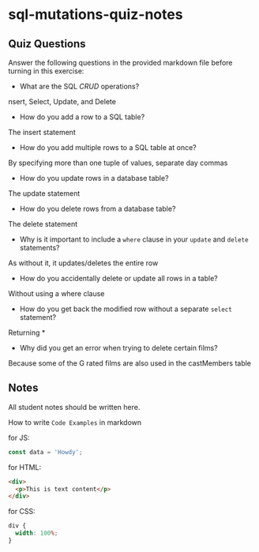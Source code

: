 # sql-mutations-quiz-notes

## Quiz Questions

Answer the following questions in the provided markdown file before turning in this exercise:

- What are the SQL _CRUD_ operations?

nsert, Select, Update, and Delete

- How do you add a row to a SQL table?

The insert statement

- How do you add multiple rows to a SQL table at once?

By specifying more than one tuple of values, separate day commas

- How do you update rows in a database table?

The update statement

- How do you delete rows from a database table?

The delete statement

- Why is it important to include a `where` clause in your `update` and `delete` statements?

As without it, it updates/deletes the entire row

- How do you accidentally delete or update all rows in a table?

Without using a where clause

- How do you get back the modified row without a separate `select` statement?

Returning \*

- Why did you get an error when trying to delete certain films?

Because some of the G rated films are also used in the castMembers table

## Notes

All student notes should be written here.

How to write `Code Examples` in markdown

for JS:

```javascript
const data = 'Howdy';
```

for HTML:

```html
<div>
  <p>This is text content</p>
</div>
```

for CSS:

```css
div {
  width: 100%;
}
```
